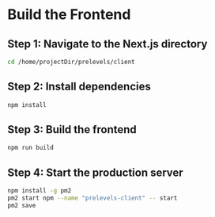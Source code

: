 # Build the Frontend

## Step 1: Navigate to the Next.js directory

```bash
cd /home/projectDir/prelevels/client
```

## Step 2: Install dependencies

```bash
npm install
```

## Step 3: Build the frontend

```bash
npm run build
```

## Step 4: Start the production server

```bash
npm install -g pm2
pm2 start npm --name "prelevels-client" -- start
pm2 save
```
